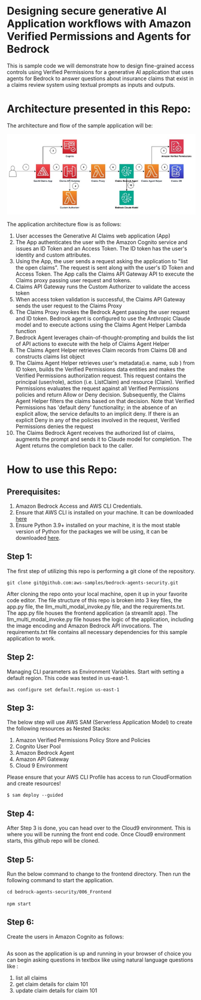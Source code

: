 # Designing secure generative AI Application workflows with Amazon Verified Permissions and Agents for Bedrock



This is sample code we will demonstrate how to design fine-grained access controls using Verified Permissions for a generative AI application that uses agents for Bedrock to answer questions about insurance claims that exist in a claims review system using textual prompts as inputs and outputs.



# **Architecture presented in this Repo:**


The architecture and flow of the sample application will be:

![Alt text](images/Architecture_AVP_bedrock_agents.jpg "POC Architecture")

The application architecture flow is as follows:

1. User accesses the Generative AI Claims web application (App)
2. The App authenticates the user with the Amazon Cognito service and issues an ID Token and an Access Token. The ID token has the user's identity and custom attributes.
3. Using the App, the user sends a request asking the application to "list the open claims". The request is sent along with the user's ID Token and Access Token. The App calls the Claims API Gateway API to execute the Claims proxy passing user request and tokens.
4. Claims API Gateway runs the Custom Authorizer to validate the access token
5. When access token validation is successful, the Claims API Gateway sends the user request to the Claims Proxy
6. The Claims Proxy invokes the Bedrock Agent passing the user request and ID token. Bedrock agent is configured to use the Anthropic Claude model and to execute actions using the Claims Agent Helper Lambda function
7. Bedrock Agent leverages chain-of-thought-prompting and builds the list of API actions to execute with the help of Claims Agent Helper
8. The Claims Agent Helper retrieves Claim records from Claims DB and constructs claims list object
9. The Claims Agent Helper retrieves user's metadata(i.e. name, sub ) from ID token, builds the Verified Permissions data entities and makes the Verified Permissions authorization request. This request contains the principal (user/role), action (i.e. ListClaim) and resource (Claim). Verified Permissions evaluates the request against all Verified Permissions policies and return Allow or Deny decision. Subsequently, the Claims Agent Helper filters the claims based on that decision. Note that Verified Permissions has 'default deny' functionality; in the absence of an explicit allow, the service defaults to an implicit deny. If there is an explicit Deny in any of the policies involved in the request, Verified Permissions denies the request
10. The Claims Bedrock Agent receives the authorized list of claims, augments the prompt and sends it to Claude model for completion. The Agent returns the completion back to the caller.
# How to use this Repo:

## Prerequisites:

1. Amazon Bedrock Access and AWS CLI Credentials.
2. Ensure that AWS CLI is installed on your machine. It can be downloaded [here](https://aws.amazon.com/cli/)
3. Ensure Python 3.9+ installed on your machine, it is the most stable version of Python for the packages we will be using, it can be downloaded [here](https://www.python.org/downloads/release/python-3911/).

## Step 1:

The first step of utilizing this repo is performing a git clone of the repository.

```
git clone git@github.com:aws-samples/bedrock-agents-security.git
```

After cloning the repo onto your local machine, open it up in your favorite code editor. The file structure of this repo is broken into 3 key files,
the app.py file, the llm_multi_modal_invoke.py file, and the requirements.txt. The app.py file houses the frontend application (a streamlit app).
The llm_multi_modal_invoke.py file houses the logic of the application, including the image encoding and Amazon Bedrock API invocations.
The requirements.txt file contains all necessary dependencies for this sample application to work.

## Step 2:

Managing CLI parameters as Environment Variables.
Start with setting a default region. This code was tested in us-east-1.

```
aws configure set default.region us-east-1

```
## Step 3:

The below step will use AWS SAM (Serverless Application Model) to create the following resources as Nested Stacks: 
1. Amazon Verified Permissions Policy Store and Policies
2. Cognito User Pool
3. Amazon Bedrock Agent
4. Amazon API Gateway
5. Cloud 9 Environment

Please ensure that your AWS CLI Profile has access to run CloudFormation and create resources!

```
$ sam deploy --guided
```

## Step 4:

After Step 3 is done, you can head over to the Cloud9 environment. This is where you will be running the front end code.  Once Cloud9 environment starts, this github repo will be cloned. 

## Step 5:

Run the below command to change to the frontend directory. Then run the following command to start the application.

```
cd bedrock-agents-security/006_Frontend

npm start 
```


## Step 6:

Create the users in Amazon Cognito as follows: 

```

```

As soon as the application is up and running in your browser of choice you can begin asking questions in textbox like using natural language questions like :
1. list all claims
2. get claim details for claim 101
3. update claim details for claim 101